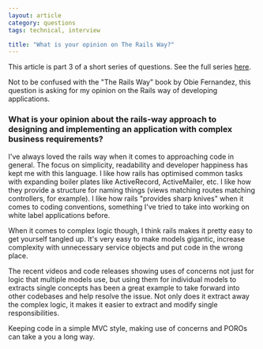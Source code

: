 ```yaml
---
layout: article
category: questions
tags: technical, interview

title: "What is your opinion on The Rails Way?"
---
```


This article is part 3 of a short series of questions. See the full series [here](https://craigpetterson.co.uk/questions/2025/03/15/interview-questions.html).

Not to be confused with the "The Rails Way" book by Obie Fernandez, this question is asking for my opinion on the Rails way of developing applications.

### What is your opinion about the rails-way approach to designing and implementing an application with complex business requirements?

I've always loved the rails way when it comes to approaching code in general. The focus on simplicity, readability and developer happiness has kept me with this language. I like how rails has optimised common tasks with expanding boiler plates like ActiveRecord, ActiveMailer, etc. I like how they provide a structure for naming things (views matching routes matching controllers, for example). I like how rails "provides sharp knives" when it comes to coding conventions, something I've tried to take into working on white label applications before.

When it comes to complex logic though, I think rails makes it pretty easy to get yourself tangled up. It's very easy to make models gigantic, increase complexity with unnecessary service objects and put code in the wrong place.

The recent videos and code releases showing uses of concerns not just for logic that multiple models use, but using them for individual models to extracts single concepts has been a great example to take forward into other codebases and help resolve the issue. Not only does it extract away the complex logic, it makes it easier to extract and modify single responsibilities.

Keeping code in a simple MVC style, making use of concerns and POROs can take a you a long way.

